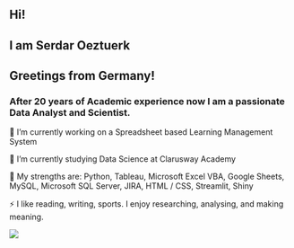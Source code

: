 ## Hi!
## I am Serdar Oeztuerk
## Greetings from Germany!
### After 20 years of Academic experience now I am a passionate Data Analyst and Scientist.
🔭 I’m currently working on a Spreadsheet based Learning Management System

🌱 I’m currently studying Data Science at Clarusway Academy

💬 My strengths are: Python, Tableau, Microsoft Excel VBA, Google Sheets, MySQL, Microsoft SQL Server, JIRA, HTML / CSS, Streamlit, Shiny

⚡ I like reading, writing, sports. I enjoy researching, analysing, and making meaning.

![](https://komarev.com/ghpvc/?username=oserdaro&style=flat-square)
